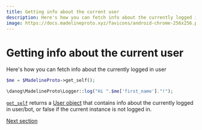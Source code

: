 ```yaml
---
title: Getting info about the current user
description: Here's how you can fetch info about the currently logged in user
image: https://docs.madelineproto.xyz/favicons/android-chrome-256x256.png
---
```

# Getting info about the current user

Here's how you can fetch info about the currently logged in user

```php
$me = $MadelineProto->get_self();

\danog\MadelineProto\Logger::log("Hi ".$me['first_name']."!");
```

[`get_self`](https://docs.madelineproto.xyz/get_self.html) returns a [User object](../API_docs/types/User.html) that contains info about the currently logged in user/bot, or false if the current instance is not logged in.

<a href="https://docs.madelineproto.xyz/docs/EXCEPTIONS.html">Next section</a>